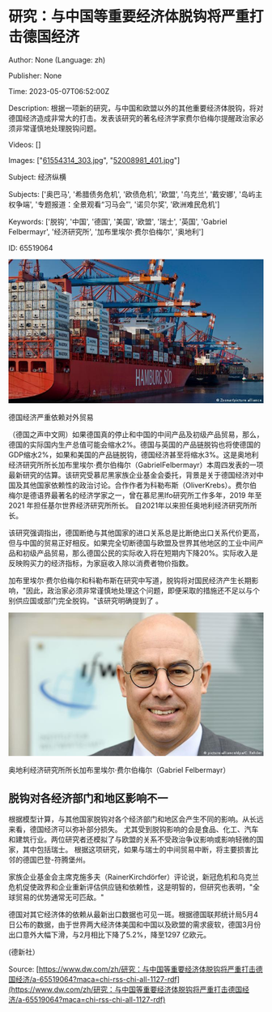 # 研究：与中国等重要经济体脱钩将严重打击德国经济

Author: None (Language: zh)

Publisher: None

Time: 2023-05-07T06:52:00Z

Description: 根据一项新的研究，与中国和欧盟以外的其他重要经济体脱钩，将对德国经济造成非常大的打击。发表该研究的著名经济学家费尔伯梅尔提醒政治家必须非常谨慎地处理脱钩问题。

Videos: []

Images: ["[61554314_303.jpg](https://static.dw.com/image/61554314_303.jpg)", "[52008981_401.jpg](https://static.dw.com/image/52008981_401.jpg)"]

Subject: 经济纵横

Subjects: ['奥巴马', '希腊债务危机', '欧债危机', '欧盟', '乌克兰', '戴安娜', '岛屿主权争端', '专题报道：全景观看“习马会”', '诺贝尔奖', '欧洲难民危机']

Keywords: ['脱钩', '中国', '德国', '美国', '欧盟', '瑞士', '英国', 'Gabriel Felbermayr', '经济研究所', '加布里埃尔·费尔伯梅尔', '奥地利']

ID: 65519064

<!--METADATA-->

[ ![](../Images/dwzh/2023-05-07T06-52-00Z/61554314_303.jpg)](https://www.dw.com/zh/overlay/image/article/65519064/61554314)

德国经济严重依赖对外贸易

（德国之声中文网）如果德国真的停止和中国的中间产品及初级产品贸易，那么，德国的实际国内生产总值可能会缩水2%。德国与英国的产品链脱钩也将使德国的GDP缩水2%，如果和美国的产品链脱钩，德国经济甚至将缩水3%。这是奥地利经济研究所所长加布里埃尔·费尔伯梅尔（GabrielFelbermayr）本周四发表的一项最新研究的估算。该研究受慕尼黑家族企业基金会委托，背景是关于德国经济对中国及其他国家依赖性的政治讨论。合作作者为科勒布斯（OliverKrebs）。费尔伯梅尔是德语界最著名的经济学家之一，曾在慕尼黑Ifo研究所工作多年，2019 年至 2021 年担任基尔世界经济研究所所长。 自2021年以来担任奥地利经济研究所所长。

该研究强调指出，德国断绝与其他国家的进口关系总是比断绝出口关系代价更高，但与中国的贸易正好相反。如果完全切断德国与欧盟及世界其他地区的工业中间产品和初级产品贸易，那么德国公民的实际收入将在短期内下降20%。实际收入是反映购买力的经济指标，为家庭收入除以消费者物价指数。

加布里埃尔·费尔伯梅尔和科勒布斯在研究中写道，脱钩将对国民经济产生长期影响，"因此，政治家必须非常谨慎地处理这个问题，即便采取的措施还不足以与个别供应国或部门完全脱钩。"该研究明确提到了 [ ](https://www.dw.com/zh/zh/欧盟离战略自主还有多远/a-64286779) 。

![](../Images/dwzh/2023-05-07T06-52-00Z/52008981_401.jpg)

奥地利经济研究所所长加布里埃尔·费尔伯梅尔（Gabriel Felbermayr）

##  脱钩对各经济部门和地区影响不一

根据模型计算，与其他国家脱钩对各个经济部门和地区会产生不同的影响。从长远来看，德国经济可以弥补部分损失。 尤其受到脱钩影响的会是食品、化工、汽车和建筑行业。两位研究者还模拟了与欧盟的关系不受政治争议影响或影响轻微的国家，其中包括瑞士。 根据这项研究，如果与瑞士的中间贸易中断，将主要损害比邻的德国巴登-符腾堡州。

家族企业基金会主席克施多夫（RainerKirchdörfer）评论说，新冠危机和乌克兰危机促使政界和企业重新评估供应链和依赖性，这是明智的，但研究也表明，"全球贸易的优势通常无可匹敌。"

德国对其它经济体的依赖从最新出口数据也可见一斑。根据德国联邦统计局5月4日公布的数据，由于世界两大经济体美国和中国以及欧盟的需求疲软，德国3月份出口意外大幅下滑，与2月相比下降了5.2%，降至1297 亿欧元。

(德新社）

Source: [https://www.dw.com/zh/研究：与中国等重要经济体脱钩将严重打击德国经济/a-65519064?maca=chi-rss-chi-all-1127-rdf](https://www.dw.com/zh/研究：与中国等重要经济体脱钩将严重打击德国经济/a-65519064?maca=chi-rss-chi-all-1127-rdf)